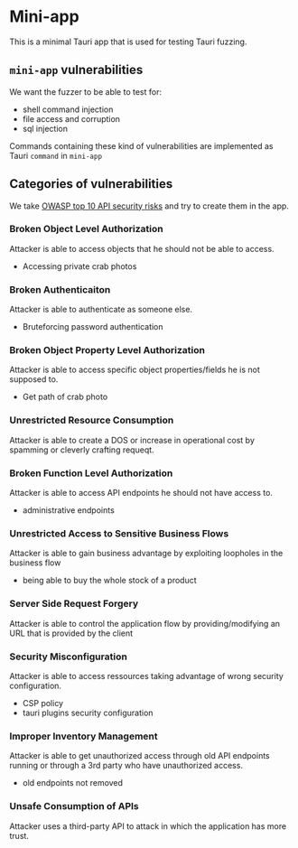 # Mini-app

This is a minimal Tauri app that is used for testing Tauri fuzzing.

## `mini-app` vulnerabilities

We want the fuzzer to be able to test for:
- shell command injection
- file access and corruption
- sql injection

Commands containing these kind of vulnerabilities are implemented as Tauri `command` in `mini-app`

## Categories of vulnerabilities

We take [OWASP top 10 API security risks](https://owasp.org/API-Security/editions/2023/en/0x11-t10/) and try to create them in the app.

### Broken Object Level Authorization

Attacker is able to access objects that he should not be able to access.

- Accessing private crab photos

### Broken Authenticaiton

Attacker is able to authenticate as someone else.

- Bruteforcing password authentication

### Broken Object Property Level Authorization

Attacker is able to access specific object properties/fields he is not supposed to.

- Get path of crab photo

### Unrestricted Resource Consumption

Attacker is able to create a DOS or increase in operational cost by spamming or cleverly crafting requeqt.

### Broken Function Level Authorization

Attacker is able to access API endpoints he should not have access to.

- administrative endpoints

### Unrestricted Access to Sensitive Business Flows

Attacker is able to gain business advantage by exploiting loopholes in the business flow

- being able to buy the whole stock of a product

### Server Side Request Forgery

Attacker is able to control the application flow by providing/modifying an URL that is provided by the client

### Security Misconfiguration

Attacker is able to access ressources taking advantage of wrong security configuration.

- CSP policy
- tauri plugins security configuration

### Improper Inventory Management

Attacker is able to get unauthorized access through old API endpoints running or through a 3rd party who have unauthorized access.

- old endpoints not removed

### Unsafe Consumption of APIs

Attacker uses a third-party API to attack in which the application has more trust.

